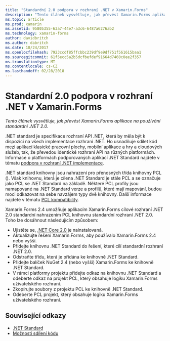 ```yaml
---
title: "Standardní 2.0 podpora v rozhraní .NET v Xamarin.Forms"
description: "Tento článek vysvětluje, jak převést Xamarin.Forms aplikace na používání standardní .NET 2.0."
ms.topic: article
ms.prod: xamarin
ms.assetid: 95805355-63a7-44e7-a3c6-6487a6276ab2
ms.technology: xamarin-forms
author: davidbritch
ms.author: dabritch
ms.date: 10/24/2017
ms.openlocfilehash: 7923ccdf85ffcbbc239df9e9df751f561615baa1
ms.sourcegitcommit: 61f5ecc5a2b5dcfbefdef91664d7460c0ee2f357
ms.translationtype: MT
ms.contentlocale: cs-CZ
ms.lasthandoff: 02/28/2018
---
```

# <a name="net-standard-20-support-in-xamarinforms"></a>Standardní 2.0 podpora v rozhraní .NET v Xamarin.Forms

_Tento článek vysvětluje, jak převést Xamarin.Forms aplikace na používání standardní .NET 2.0._

.NET standard je specifikace rozhraní API .NET, která by měla být k dispozici na všech implementace rozhraní .NET. Ho usnadňuje sdílet kód mezi aplikací klasické pracovní plochy, mobilní aplikace a hry a cloudových služeb, tak, že převedou identické rozhraní API na různých platformách. Informace o platformách podporovaných aplikací .NET Standard najdete v tématu [podpora v rozhraní .NET implementace](/dotnet/standard/net-standard#net-implementation-support/).

.NET standard knihovny jsou nahrazení pro přenosných třída knihovny PCL (). Však knihovnu, která je cílena .NET Standard je stále PCL a se označuje jako PCL se .NET Standard na základě. Některé PCL profily jsou namapované na .NET Standard verze a profilů, které mají mapování, budou moci odkazovat na sebe navzájem typy dvě knihovny. Další informace najdete v tématu [PCL kompatibility](/dotnet/standard/net-standard#pcl-compatibility).

Xamarin.Forms 2.4 umožňuje aplikacím Xamarin.Forms cílové rozhraní .NET 2.0 standardní nahrazením PCL knihovnu standardní rozhraní .NET 2.0. Toho lze dosáhnout následujícím způsobem:

- Ujistěte se, [.NET Core 2.0](https://www.microsoft.com/net/download/core) je nainstalovaná.
- Aktualizujte řešení Xamarin.Forms, aby používalo Xamarin.Forms 2.4 nebo vyšší.
- Přidejte knihovnu .NET Standard do řešení, které cílí standardní rozhraní .NET 2.0.
- Odstraňte třídu, která je přidána ke knihovně .NET Standard.
- Přidejte balíček NuGet 2.4 (nebo vyšší) Xamarin.Forms ke knihovně .NET Standard.
- V rámci platformy projektu přidejte odkaz na knihovnu .NET Standard a odeberte odkaz na projekt PCL, který obsahuje logiku Xamarin.Forms uživatelského rozhraní.
- Zkopírujte soubory z projektu PCL ke knihovně .NET Standard.
- Odeberte PCL projekt, který obsahuje logiku Xamarin.Forms uživatelského rozhraní.


## <a name="related-links"></a>Související odkazy

- [.NET Standard](~/cross-platform/app-fundamentals/net-standard.md)
- [Možnosti sdílení kódu](~/cross-platform/app-fundamentals/code-sharing.md)

